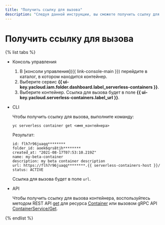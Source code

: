 ```yaml
---
title: "Получить ссылку для вызова"
description: "Следуя данной инструкции, вы сможете получить ссылку для вызова."
---
```


# Получить ссылку для вызова

{% list tabs %}

- Консоль управления

	1. В [консоли управления]({{ link-console-main }}) перейдите в каталог, в котором находится контейнер.
	1. Выберите сервис **{{ ui-key.yacloud.iam.folder.dashboard.label_serverless-containers }}**.
	1. Выберите контейнер. Ссылка для вызова будет в поле **{{ ui-key.yacloud.serverless-containers.label_url }}**.

- CLI

	Чтобы получить ссылку для вызова, выполните команду:

	```
	yc serverless container get <имя_контейнера>
	```

	Результат:

	```
	id: flh7r96juaqq********
	folder_id: aoek6qrs8tjh********
	created_at: "2021-08-17T07:53:10.219Z"
	name: my-beta-container
	description: my beta container description
	url: https://flh7r96juaqq********.{{ serverless-containers-host }}/
	status: ACTIVE
	```

	Ссылка для вызова будет в поле `url`.

- API

  Чтобы получить ссылку для вызова контейнера, воспользуйтесь методом REST API [get](../containers/api-ref/Container/get.md) для ресурса [Container](../containers/api-ref/Container/index.md) или вызовом gRPC API [ContainerService/Get](../containers/api-ref/grpc/container_service.md#Get).

{% endlist %}